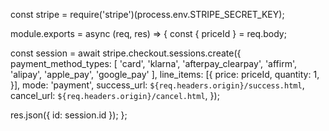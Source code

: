 const stripe = require('stripe')(process.env.STRIPE_SECRET_KEY);

module.exports = async (req, res) => {
  const { priceId } = req.body;

  const session = await stripe.checkout.sessions.create({
    payment_method_types: [
      'card', 
      'klarna', 
      'afterpay_clearpay', 
      'affirm',
      'alipay',
      'apple_pay',
      'google_pay'
    ],
    line_items: [{
      price: priceId,
      quantity: 1,
    }],
    mode: 'payment',
    success_url: `${req.headers.origin}/success.html`,
    cancel_url: `${req.headers.origin}/cancel.html`,
  });

  res.json({ id: session.id });
};
